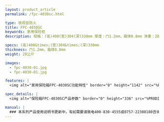 ```yaml
---
layout: product_article
permalink: /fpc-4030sc.html

type: 铁观音防火
title: FPC-4030SC
keywords: 家用保险柜
description: 规格：(高)400(宽)304(深)330mm 厚度：门1.2mm，箱体0.8mm 净重：28公斤 /image-pro/fpc-4030-01.jpg /image-pro/fpc-4030-01.jpg 本系列产品使用说明书更新中，有如需要请致电400-830-4555或0757-22308180咨询，谢

specs: (高)400&times;(宽)304&times;(深)330mm
thickness: 门1.2mm，箱体0.8mm
weight: 28公斤

images:
  - fpc-4030-01.jpg
  - fpc-4030-01.jpg

features: |
  <img alt="家用保险箱FPC-4030SC功能特性" border="0" height="1142" src="%PRODIMGS%/fpc-gn.jpg" width="538" />

spec_details: |
  <img alt="保险箱FPC-4030SC产品参数" border="0" height="336" src="%PRODIMGS%/fpc-cpcs.jpg" width="538" />

manual: |
  ### 本系列产品使用说明书更新中，有如需要请致电400-830-4555或0757-22308180咨询，谢谢！
---
```

